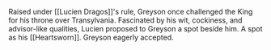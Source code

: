 Raised under [[Lucien Dragos]]'s rule, Greyson once challenged the King for his throne over Transylvania.  Fascinated by his wit, cockiness, and advisor-like qualities, Lucien proposed to Greyson a spot beside him.  A spot as his [[Heartsworn]].  Greyson eagerly accepted.